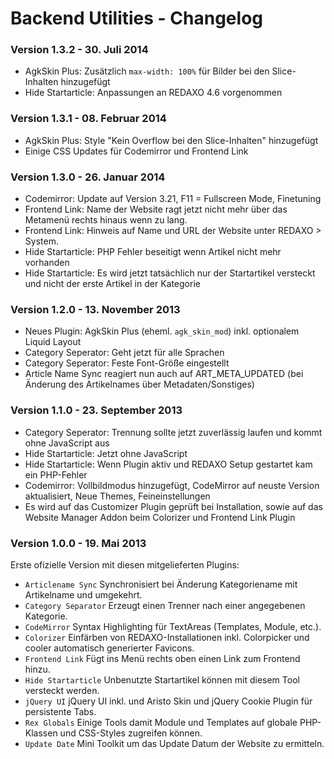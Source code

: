 Backend Utilities - Changelog
=============================

### Version 1.3.2 - 30. Juli 2014

* AgkSkin Plus: Zusätzlich `max-width: 100%` für Bilder bei den Slice-Inhalten hinzugefügt
* Hide Startarticle: Anpassungen an REDAXO 4.6 vorgenommen

### Version 1.3.1 - 08. Februar 2014

* AgkSkin Plus: Style "Kein Overflow bei den Slice-Inhalten" hinzugefügt
* Einige CSS Updates für Codemirror und Frontend Link

### Version 1.3.0 - 26. Januar 2014

* Codemirror: Update auf Version 3.21, F11 = Fullscreen Mode, Finetuning
* Frontend Link: Name der Website ragt jetzt nicht mehr über das Metamenü rechts hinaus wenn zu lang.
* Frontend Link: Hinweis auf Name und URL der Website unter REDAXO > System.
* Hide Startarticle: PHP Fehler beseitigt wenn Artikel nicht mehr vorhanden
* Hide Startarticle: Es wird jetzt tatsächlich nur der Startartikel versteckt und nicht der erste Artikel in der Kategorie

### Version 1.2.0 - 13. November 2013

* Neues Plugin: AgkSkin Plus (eheml. `agk_skin_mod`) inkl. optionalem Liquid Layout
* Category Seperator: Geht jetzt für alle Sprachen
* Category Seperator: Feste Font-Größe eingestellt
* Article Name Sync reagiert nun auch auf ART_META_UPDATED (bei Änderung des Artikelnames über Metadaten/Sonstiges)

### Version 1.1.0 - 23. September 2013

* Category Seperator: Trennung sollte jetzt zuverlässig laufen und kommt ohne JavaScript aus 
* Hide Startarticle: Jetzt ohne JavaScript
* Hide Startarticle: Wenn Plugin aktiv und REDAXO Setup gestartet kam ein PHP-Fehler
* Codemirror: Vollbildmodus hinzugefügt, CodeMirror auf neuste Version aktualisiert, Neue Themes, Feineinstellungen
* Es wird auf das Customizer Plugin geprüft bei Installation, sowie auf das Website Manager Addon beim Colorizer und Frontend Link Plugin

### Version 1.0.0 - 19. Mai 2013

Erste ofizielle Version mit diesen mitgelieferten Plugins:

* `Articlename Sync` Synchronisiert bei Änderung Kategoriename mit Artikelname und umgekehrt.
* `Category Separator` Erzeugt einen Trenner nach einer angegebenen Kategorie.
* `CodeMirror` Syntax Highlighting für TextAreas (Templates, Module, etc.).
* `Colorizer` Einfärben von REDAXO-Installationen inkl. Colorpicker und cooler automatisch generierter Favicons. 
* `Frontend Link` Fügt ins Menü rechts oben einen Link zum Frontend hinzu.
* `Hide Startarticle` Unbenutzte Startartikel können mit diesem Tool versteckt werden.
* `jQuery UI` jQuery UI inkl. und Aristo Skin und jQuery Cookie Plugin für persistente Tabs.
* `Rex Globals` Einige Tools damit Module und Templates auf globale PHP-Klassen und CSS-Styles zugreifen können.
* `Update Date` Mini Toolkit um das Update Datum der Website zu ermitteln.

